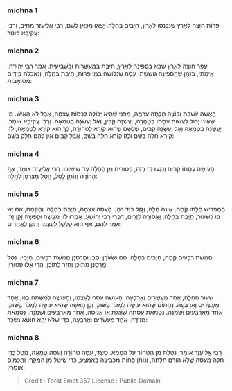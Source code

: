 
### michna 1
פֵּרוֹת חוּצָה לָאָרֶץ שֶׁנִּכְנְסוּ לָאָרֶץ, חַיָּבִים בַּחַלָּה. יָצְאוּ מִכָּאן לְשָׁם, רַבִּי אֱלִיעֶזֶר מְחַיֵּב, וְרַבִּי עֲקִיבָא פּוֹטֵר:

### michna 2
עֲפַר חוּצָה לָאָרֶץ שֶׁבָּא בִסְפִינָה לָאָרֶץ, חַיֶּבֶת בַּמַּעַשְׂרוֹת וּבַשְּׁבִיעִית. אָמַר רַבִּי יְהוּדָה, אֵימָתַי, בִּזְמַן שֶׁהַסְּפִינָה גוֹשֶׁשֶׁת. עִסָּה שֶׁנִּלּוֹשָׁה בְמֵי פֵרוֹת, חַיֶּבֶת בַּחַלָּה, וְנֶאֱכֶלֶת בְּיָדַיִם מְסוֹאָבוֹת:

### michna 3
הָאִשָּׁה יוֹשֶׁבֶת וְקוֹצָה חַלָּתָהּ עֲרֻמָּה, מִפְּנֵי שֶׁהִיא יְכוֹלָה לְכַסּוֹת עַצְמָהּ, אֲבָל לֹא הָאִישׁ. מִי שֶׁאֵינוֹ יָכוֹל לַעֲשׂוֹת עִסָּתוֹ בְטָהֳרָה, יַעֲשֶׂנָּה קַבִּין, וְאַל יַעֲשֶׂנָּה בְטֻמְאָה. וְרַבִּי עֲקִיבָא אוֹמֵר, יַעֲשֶׂנָּה בְטֻמְאָה וְאַל יַעֲשֶׂנָּה קַבִּים, שֶׁכְּשֵׁם שֶׁהוּא קוֹרֵא לַטְּהוֹרָה, כָּךְ הוּא קוֹרֵא לַטְּמֵאָה, לְזוֹ קוֹרֵא חַלָּה בַשֵּׁם וּלְזוֹ קוֹרֵא חַלָּה בַשֵּׁם, אֲבָל קַבַּיִם אֵין לָהֶם חֵלֶק בַּשֵּׁם:

### michna 4
הָעוֹשֶׂה עִסָּתוֹ קַבִּים וְנָגְעוּ זֶה בָזֶה, פְּטוּרִים מִן הַחַלָּה עַד שֶׁיִּשּׁוֹכוּ. רַבִּי אֱלִיעֶזֶר אוֹמֵר, אַף הָרוֹדֶה וְנוֹתֵן לַסַּל, הַסַּל מְצָרְפָן לַחַלָּה:

### michna 5
הַמַּפְרִישׁ חַלָּתוֹ קֶמַח, אֵינָהּ חַלָּה, וְגָזֵל בְּיַד כֹּהֵן. הָעִסָּה עַצְמָהּ, חַיֶּבֶת בַּחַלָּה. וְהַקֶּמַח, אִם יֶשׁ בּוֹ כַשִּׁעוּר, חַיֶּבֶת בַּחַלָּה, וַאֲסוּרָה לְזָרִים, דִּבְרֵי רַבִּי יְהוֹשֻׁעַ. אָמְרוּ לוֹ, מַעֲשֶׂה וּקְפָשָׁהּ זָקֵן זָר. אָמַר לָהֶם, אַף הוּא קִלְקֵל לְעַצְמוֹ וְתִקֵּן לַאֲחֵרִים:

### michna 6
חֲמֵשֶׁת רְבָעִים קֶמַח, חַיָּבִים בַּחַלָּה. הֵם וּשְׂאֹרָן וְסֻבָּן וּמֻרְסָנָן חֲמֵשֶׁת רְבָעִים, חַיָּבִין. נִטַּל מֻרְסָנָן מִתּוֹכָן וְחָזַר לְתוֹכָן, הֲרֵי אֵלּוּ פְטוּרִין:

### michna 7
שִׁעוּר הַחַלָּה, אֶחָד מֵעֶשְׂרִים וְאַרְבָּעָה. הָעוֹשֶׂה עִסָּה לְעַצְמוֹ, וְהָעוֹשֶׂה לְמִשְׁתֵּה בְנוֹ, אֶחָד מֵעֶשְׂרִים וְאַרְבָּעָה. נַחְתּוֹם שֶׁהוּא עוֹשֶׂה לִמְכֹּר בַּשּׁוּק, וְכֵן הָאִשָּׁה שֶׁהִיא עוֹשָׂה לִמְכֹּר בַּשּׁוּק, אֶחָד מֵאַרְבָּעִים וּשְׁמֹנָה. נִטְמֵאת עִסָּתָהּ שׁוֹגֶגֶת אוֹ אֲנוּסָה, אֶחָד מֵאַרְבָּעִים וּשְׁמֹנָה. נִטְמֵאת מְזִידָה, אֶחָד מֵעֶשְׂרִים וְאַרְבָּעָה, כְּדֵי שֶׁלֹּא יְהֵא חוֹטֵא נִשְׂכָּר:

### michna 8
רַבִּי אֱלִיעֶזֶר אוֹמֵר, נִטֶּלֶת מִן הַטָּהוֹר עַל הַטָּמֵא. כֵּיצַד, עִסָּה טְהוֹרָה וְעִסָּה טְמֵאָה, נוֹטֵל כְּדֵי חַלָּה מֵעִסָּה שֶׁלֹּא הוּרָם חַלָּתָהּ, וְנוֹתֵן פָּחוֹת מִכַּבֵּיצָה בָּאֶמְצַע, כְּדֵי שֶׁיִּטֹּל מִן הַמֻּקָּף. וַחֲכָמִים אוֹסְרִין:

>Credit : Torat Emet 357
>License : Public Domain 